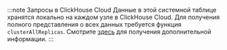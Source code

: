 :::note Запросы в ClickHouse Cloud
Данные в этой системной таблице хранятся локально на каждом узле в ClickHouse Cloud. Для получения полного представления о всех данных требуется функция `clusterAllReplicas`. Смотрите [здесь](/operations/system-tables/overview#system-tables-in-clickhouse-cloud) для получения дополнительной информации.
:::
